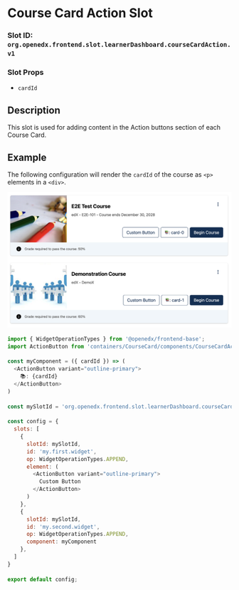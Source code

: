 # Course Card Action Slot

### Slot ID: `org.openedx.frontend.slot.learnerDashboard.courseCardAction.v1`

### Slot Props

* `cardId`

## Description

This slot is used for adding content in the Action buttons section of each Course Card.

## Example

The following configuration will render the `cardId` of the course as `<p>` elements in a `<div>`.

![Screenshot of Content added after the Sequence Container](./images/post_course_card_action.png)

```js
import { WidgetOperationTypes } from '@openedx/frontend-base';
import ActionButton from 'containers/CourseCard/components/CourseCardActions/ActionButton';

const myComponent = ({ cardId }) => (
  <ActionButton variant="outline-primary">
    📚: {cardId}
  </ActionButton>
)

const mySlotId = 'org.openedx.frontend.slot.learnerDashboard.courseCardAction.v1';

const config = {
  slots: [
    {
      slotId: mySlotId,
      id: 'my.first.widget',
      op: WidgetOperationTypes.APPEND,
      element: (
        <ActionButton variant="outline-primary">
          Custom Button
        </ActionButton>
      )
    },
    {
      slotId: mySlotId,
      id: 'my.second.widget',
      op: WidgetOperationTypes.APPEND,
      component: myComponent
    },
  ]
}

export default config;
```
